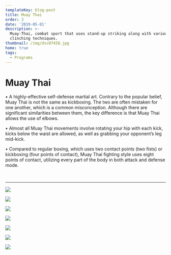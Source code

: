 ```yaml
---
templateKey: blog-post
title: Muay Thai
order: 3
date: '2019-05-01'
description: >-
  Muay-Thai, combat sport that uses stand-up striking along with various
  clinching techniques. 
thumbnail: /img/dsc07458.jpg
home: true
tags:
  - Programs
---
```

# Muay Thai

• A highly-effective self-defense martial art. Contrary to the popular belief, Muay Thai is not the same as kickboxing. The two are often mistaken for one another, which is a common misconception. Although there are significant similarities between them, the key difference is that Muay Thai allows the use of elbows.

• Almost all Muay Thai movements involve rotating your hip with each kick, kicks below the waist are allowed, as well as grabbing your opponent’s leg mid-kick.

• Compared to regular boxing, which uses two contact points (two fists) or kickboxing (four points of contact), Muay Thai fighting style uses eight points of contact, utilizing every part of the body in both attack and defense mode.

<br>

- - -

![](/img/dsc02721.jpg)

![](/img/dsc07111.jpg)

![](/img/dsc02596.jpg)

![](/img/dsc02491.jpg)

![](/img/dsc07751.jpg)

![](/img/dsc01817.jpg)

![](/img/dsc0771.jpg)
